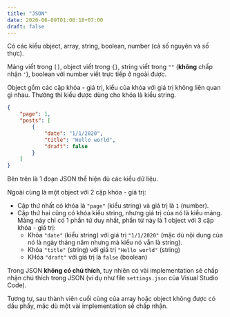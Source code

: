 ```yaml
---
title: "JSON"
date: 2020-06-09T01:08:18+07:00
draft: false
---
```


Có các kiểu object, array, string, boolean, number (cả số nguyên và số thực).

Mảng viết trong `[]`, object viết trong `{}`, string viết trong `""`
(**không** chấp nhận `'`), boolean với number viết trực tiếp ở ngoài được.

Object gồm các cặp khóa - giá trị, kiểu của khóa với giá trị không liên quan
gì nhau. Thường thì kiểu được dùng cho khóa là kiểu string.

```json
{
	"page": 1,
	"posts": [
		{
			"date": "1/1/2020",
			"title": "Hello world",
			"draft": false
		}
	]
}
```

Bên trên là 1 đoạn JSON thể hiện đủ các kiểu dữ liệu.

Ngoài cùng là một object với 2 cặp khóa - giá trị:
- Cặp thứ nhất có khóa là `"page"` (kiểu string) và giá trị là `1` (number).
- Cặp thứ hai cũng có khóa kiểu string, nhưng giá trị của nó là kiểu mảng.
Mảng này chỉ có 1 phần tử duy nhất, phần tử này là 1 object với 3 cặp
khóa - giá trị:
	- Khóa `"date"` (kiểu string) với giá trị `"1/1/2020"` (mặc dù nội dung
	của nó là ngày tháng năm nhưng mà kiểu nó vẫn là string).
	- Khóa `"title"` (string) với giá trị `"Hello world"` (string)
	- KHóa `"draft"` với giá trị là `false` (boolean)

Trong JSON **không có chú thích**, tuy nhiên có vài implementation sẽ chấp nhận
chú thích trong JSON (ví dụ như file `settings.json` của Visual Studio Code).

Tương tự, sau thành viên cuối cùng của array hoặc object không được có dấu phẩy,
mặc dù một vài implementation sẽ chấp nhận.
